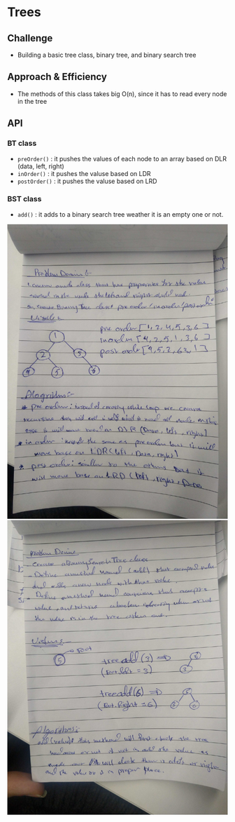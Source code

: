 # Trees

## Challenge

* Building a basic tree class, binary tree, and binary search tree

## Approach & Efficiency

* The methods of this class takes big O(n), since it has to read every node in the tree

## API

### BT class
* `preOrder()` : it pushes the values of each node to an array based on DLR (data, left, right)
* `inOrder()` : it pushes the valuse based on LDR
* `postOrder()` : it pushes the valuse based on LRD

### BST class
- `add()` : it adds to a binary search tree weather it is an empty one or not.

![](assesst/1.jpg)
![](assesst/2.jpg)